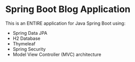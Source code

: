 # Spring Boot Blog Application

This is an ENTIRE application for Java Spring Boot using:
- Spring Data JPA
- H2 Database
- Thymeleaf
- Spring Security
- Model View Controller (MVC) architecture










